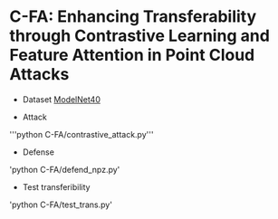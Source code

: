 # C-FA: Enhancing Transferability through Contrastive Learning and Feature Attention in Point Cloud Attacks
- Dataset
[ModelNet40](https://modelnet.cs.princeton.edu/)

- Attack

'''python C-FA/contrastive_attack.py'''


- Defense

'python C-FA/defend_npz.py'


- Test transferibility

'python C-FA/test_trans.py'

